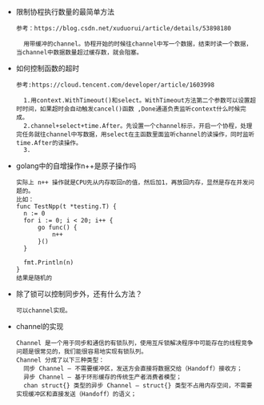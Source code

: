 - 限制协程执行数量的最简单方法

  ```
  参考：https://blog.csdn.net/xuduorui/article/details/53898180
  
    用带缓冲的channel。协程开始的时候往channel中写一个数据，结束时读一个数据，当channel中数据数量超过缓存数，就会阻塞。
  ```

- 如何控制函数的超时

  ```
  参考:https://cloud.tencent.com/developer/article/1603998
  
    1.用context.WithTimeout()和select。WithTimeout方法第二个参数可以设置超时时间，如果超时会自动触发cancel()函数 ,Done通道负责监听context什么时候完成。
    2.channel+select+time.After。先设置一个channel标示，开启一个协程，处理完任务就往channel中写数据，用select在主函数里面监听channel的读操作，同时监听time.After的读操作。
    3.
  ```

- golang中的自增操作n++是原子操作吗

  ```
  实际上 n++ 操作就是CPU先从内存取回n的值，然后加1，再放回内存，显然是存在并发问题的。
  比如：
  func TestNpp(t *testing.T) {
  	n := 0
  	for i := 0; i < 20; i++ {
  		go func() {
  			n++
  		}()
  	}
  
  	fmt.Println(n)
  }
  结果是随机的
  ```

- 除了锁可以控制同步外，还有什么方法？

  ```
  可以channel实现。
  ```

- channel的实现

  ```
  Channel 是一个用于同步和通信的有锁队列，使用互斥锁解决程序中可能存在的线程竞争问题是很常见的，我们能很容易地实现有锁队列。
  Channel 分成了以下三种类型：
    同步 Channel — 不需要缓冲区，发送方会直接将数据交给（Handoff）接收方；
    异步 Channel — 基于环形缓存的传统生产者消费者模型；
    chan struct{} 类型的异步 Channel — struct{} 类型不占用内存空间，不需要实现缓冲区和直接发送（Handoff）的语义；
  ```

  